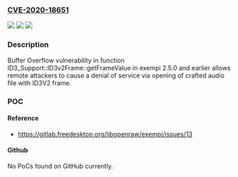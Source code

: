 ### [CVE-2020-18651](https://cve.mitre.org/cgi-bin/cvename.cgi?name=CVE-2020-18651)
![](https://img.shields.io/static/v1?label=Product&message=n%2Fa&color=blue)
![](https://img.shields.io/static/v1?label=Version&message=n%2Fa&color=blue)
![](https://img.shields.io/static/v1?label=Vulnerability&message=n%2Fa&color=brighgreen)

### Description

Buffer Overflow vulnerability in function ID3_Support::ID3v2Frame::getFrameValue in exempi 2.5.0 and earlier allows remote attackers to cause a denial of service via opening of crafted audio file with ID3V2 frame.

### POC

#### Reference
- https://gitlab.freedesktop.org/libopenraw/exempi/issues/13

#### Github
No PoCs found on GitHub currently.

